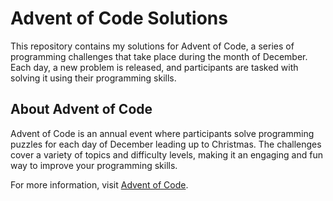 # Advent of Code Solutions

This repository contains my solutions for Advent of Code, a series of programming challenges that take place during the month of December. Each day, a new problem is released, and participants are tasked with solving it using their programming skills.

## About Advent of Code

Advent of Code is an annual event where participants solve programming puzzles for each day of December leading up to Christmas. The challenges cover a variety of topics and difficulty levels, making it an engaging and fun way to improve your programming skills.

For more information, visit [Advent of Code](https://adventofcode.com/).
